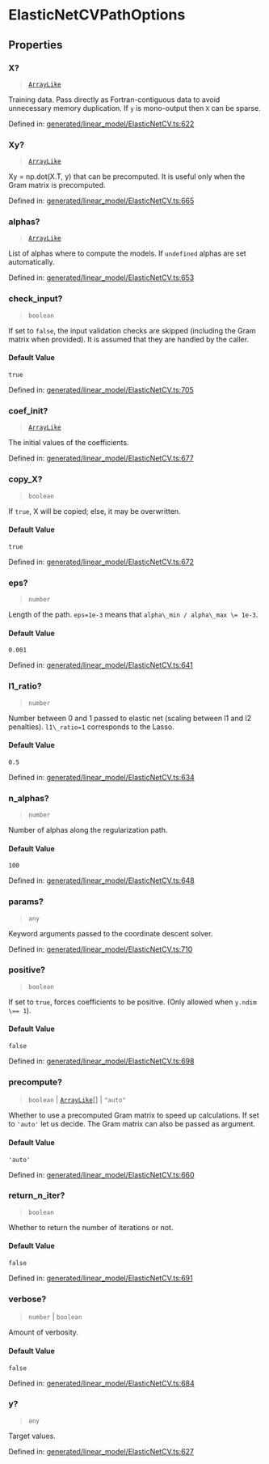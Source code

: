 # ElasticNetCVPathOptions

## Properties

### X?

> [`ArrayLike`](../types/ArrayLike.md)

Training data. Pass directly as Fortran-contiguous data to avoid unnecessary memory duplication. If `y` is mono-output then `X` can be sparse.

Defined in:  [generated/linear\_model/ElasticNetCV.ts:622](https://github.com/transitive-bullshit/scikit-learn-ts/blob/122b3c0/packages/sklearn/src/generated/linear_model/ElasticNetCV.ts#L622)

### Xy?

> [`ArrayLike`](../types/ArrayLike.md)

Xy = np.dot(X.T, y) that can be precomputed. It is useful only when the Gram matrix is precomputed.

Defined in:  [generated/linear\_model/ElasticNetCV.ts:665](https://github.com/transitive-bullshit/scikit-learn-ts/blob/122b3c0/packages/sklearn/src/generated/linear_model/ElasticNetCV.ts#L665)

### alphas?

> [`ArrayLike`](../types/ArrayLike.md)

List of alphas where to compute the models. If `undefined` alphas are set automatically.

Defined in:  [generated/linear\_model/ElasticNetCV.ts:653](https://github.com/transitive-bullshit/scikit-learn-ts/blob/122b3c0/packages/sklearn/src/generated/linear_model/ElasticNetCV.ts#L653)

### check\_input?

> `boolean`

If set to `false`, the input validation checks are skipped (including the Gram matrix when provided). It is assumed that they are handled by the caller.

#### Default Value

`true`

Defined in:  [generated/linear\_model/ElasticNetCV.ts:705](https://github.com/transitive-bullshit/scikit-learn-ts/blob/122b3c0/packages/sklearn/src/generated/linear_model/ElasticNetCV.ts#L705)

### coef\_init?

> [`ArrayLike`](../types/ArrayLike.md)

The initial values of the coefficients.

Defined in:  [generated/linear\_model/ElasticNetCV.ts:677](https://github.com/transitive-bullshit/scikit-learn-ts/blob/122b3c0/packages/sklearn/src/generated/linear_model/ElasticNetCV.ts#L677)

### copy\_X?

> `boolean`

If `true`, X will be copied; else, it may be overwritten.

#### Default Value

`true`

Defined in:  [generated/linear\_model/ElasticNetCV.ts:672](https://github.com/transitive-bullshit/scikit-learn-ts/blob/122b3c0/packages/sklearn/src/generated/linear_model/ElasticNetCV.ts#L672)

### eps?

> `number`

Length of the path. `eps=1e-3` means that `alpha\_min / alpha\_max \= 1e-3`.

#### Default Value

`0.001`

Defined in:  [generated/linear\_model/ElasticNetCV.ts:641](https://github.com/transitive-bullshit/scikit-learn-ts/blob/122b3c0/packages/sklearn/src/generated/linear_model/ElasticNetCV.ts#L641)

### l1\_ratio?

> `number`

Number between 0 and 1 passed to elastic net (scaling between l1 and l2 penalties). `l1\_ratio=1` corresponds to the Lasso.

#### Default Value

`0.5`

Defined in:  [generated/linear\_model/ElasticNetCV.ts:634](https://github.com/transitive-bullshit/scikit-learn-ts/blob/122b3c0/packages/sklearn/src/generated/linear_model/ElasticNetCV.ts#L634)

### n\_alphas?

> `number`

Number of alphas along the regularization path.

#### Default Value

`100`

Defined in:  [generated/linear\_model/ElasticNetCV.ts:648](https://github.com/transitive-bullshit/scikit-learn-ts/blob/122b3c0/packages/sklearn/src/generated/linear_model/ElasticNetCV.ts#L648)

### params?

> `any`

Keyword arguments passed to the coordinate descent solver.

Defined in:  [generated/linear\_model/ElasticNetCV.ts:710](https://github.com/transitive-bullshit/scikit-learn-ts/blob/122b3c0/packages/sklearn/src/generated/linear_model/ElasticNetCV.ts#L710)

### positive?

> `boolean`

If set to `true`, forces coefficients to be positive. (Only allowed when `y.ndim \== 1`).

#### Default Value

`false`

Defined in:  [generated/linear\_model/ElasticNetCV.ts:698](https://github.com/transitive-bullshit/scikit-learn-ts/blob/122b3c0/packages/sklearn/src/generated/linear_model/ElasticNetCV.ts#L698)

### precompute?

> `boolean` \| [`ArrayLike`](../types/ArrayLike.md)[] \| `"auto"`

Whether to use a precomputed Gram matrix to speed up calculations. If set to `'auto'` let us decide. The Gram matrix can also be passed as argument.

#### Default Value

`'auto'`

Defined in:  [generated/linear\_model/ElasticNetCV.ts:660](https://github.com/transitive-bullshit/scikit-learn-ts/blob/122b3c0/packages/sklearn/src/generated/linear_model/ElasticNetCV.ts#L660)

### return\_n\_iter?

> `boolean`

Whether to return the number of iterations or not.

#### Default Value

`false`

Defined in:  [generated/linear\_model/ElasticNetCV.ts:691](https://github.com/transitive-bullshit/scikit-learn-ts/blob/122b3c0/packages/sklearn/src/generated/linear_model/ElasticNetCV.ts#L691)

### verbose?

> `number` \| `boolean`

Amount of verbosity.

#### Default Value

`false`

Defined in:  [generated/linear\_model/ElasticNetCV.ts:684](https://github.com/transitive-bullshit/scikit-learn-ts/blob/122b3c0/packages/sklearn/src/generated/linear_model/ElasticNetCV.ts#L684)

### y?

> `any`

Target values.

Defined in:  [generated/linear\_model/ElasticNetCV.ts:627](https://github.com/transitive-bullshit/scikit-learn-ts/blob/122b3c0/packages/sklearn/src/generated/linear_model/ElasticNetCV.ts#L627)
